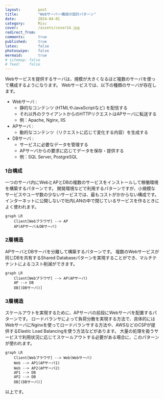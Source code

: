 ```yaml
---
layout:        post
title:         "Webサーバー構成の設計パターン"
date:          2024-04-01
category:      Misc
cover:         /assets/cover14.jpg
redirect_from:
comments:      true
published:     true
latex:         false
photoswipe:    false
mermaid:       true
# sitemap: false
# feed:    false
---
```


Webサービスを提供するサーバは、規模が大きくなるほど複数のサーバを使って構成するようになります。
Webサービスでは、以下の種類のサーバが存在します。

- Webサーバ :
    - 静的なコンテンツ (HTMLやJavaScriptなど) を配信する
    - それ以外のクライアントからのHTTPリクエストはAPサーバに転送する
    - 例：Apache, Nginx, IIS
- APサーバ :
    - 動的なコンテンツ（リクエストに応じて変化する内容）を生成する
- DBサーバ :
    - サービスに必要なデータを管理する
    - APサーバからの要求に応じてデータを保存・提供する
    - 例：SQL Server, PostgreSQL

### 1台構成

一つのサーバ内にWebとAPとDBの複数のサービスをインストールして稼働環境を構築するパターンです。
開発環境などで利用するパターンですが、小規模なサービスやユーザ数の少ないサービスでは、最もコストがかからない構成です。
インターネットに公開しないで社内LANの中で閉じているサービスを作るときによく使われます。

```mermaid
graph LR
    Client[Webブラウザ] --> AP
    AP(APサーバ＆DBサーバ)
```

### 2層構造

APサーバとDBサーバを分離して構築するパターンです。
複数のWebサービスが同じDBを共有するShared Databaseパターンを実現することができ、マルチテナントによるコスト削減ができます。

```mermaid
graph LR
    Client[Webブラウザ] --> AP(APサーバ)
    AP --> DB
    DB[(DBサーバ)]
```

### 3層構造

スケールアウトを実現するために、APサーバの前段にWebサーバを配置するパターンです。
ロードバランサによって負荷分散を実現する方法で、具体的にはWebサーバにNginxを使ってロードバランサする方法や、AWSなどのCSPが提供するElastic Load Balancingを使う方法などがあります。
大量の処理を扱うサービスで利用状況に応じてスケールアウトする必要がある場合に、このパターンが使われます。

```mermaid
graph LR
    Client[Webブラウザ] --> Web(Webサーバ)
    Web --> AP1(APサーバ1)
    Web --> AP2(APサーバ2)
    AP1 --> DB
    AP2 --> DB
    DB[(DBサーバ)]
```

以上です。
